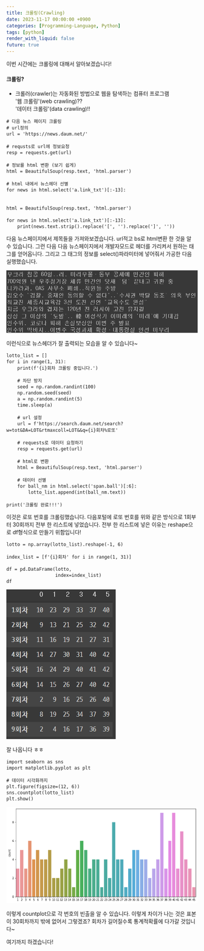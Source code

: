 ```yaml
---
title: 크롤링(Crawling)
date: 2023-11-17 00:00:00 +0900
categories: [Programming-Language, Python]
tags: [python]
render_with_liquid: false
future: true
---
```


이번 시간에는 크롤링에 대해서 알아보겠습니다!

#### **크롤링?**

-   크롤러(crawler)는 자동화된 방법으로 웹을 탐색하는 컴퓨터 프로그램  
    '웹 크롤링'(web crawling)??  
    '데이터 크롤링'(data crawling)!!

```
# 다음 뉴스 페이지 크롤링
# url정의
url = 'https://news.daum.net/'

# requsts로 url에 정보요청
resp = requests.get(url)

# 정보를 html 변환 (보기 쉽게)
html = BeautifulSoup(resp.text, 'html.parser')

# html 내에서 뉴스헤더 선별
for news in html.select('a.link_txt')[:-13]:


html = BeautifulSoup(resp.text, 'html.parser')

for news in html.select('a.link_txt')[:-13]:
    print(news.text.strip().replace('[', '').replace(']', ''))
```

다음 뉴스페이지에서 제목들을 가져와보겠습니다. url적고 bs로 html변환 한 것을 알 수 있습니다. 그런 다음 다음 뉴스페이지에서 개발자모드로 헤더를 가리켜서 원하는 태그를 얻어옵니다. 그리고 그 태그의 정보를 select()파라미터에 넣어줘서 가공한 다음 실행했습니다.

![Desktop View](/assets/img/Programming-Language/Python/Crawling/1.png)

이런식으로 뉴스헤더가 잘 출력되는 모습을 알 수 있습니다~

```
lotto_list = []
for i in range(1, 31):
    print(f'{i}회차 크롤링 중입니다.')
    
    # 차단 방지
    seed = np.random.randint(100)
    np.random.seed(seed)
    a = np.random.randint(5)
    time.sleep(a)
    
    # url 설정
    url = f'https://search.daum.net/search?w=tot&DA=LOT&rtmaxcoll=LOT&&q={i}회차%로또'
    
    # requests로 데이터 요청하기
    resp = requests.get(url)
    
    # html로 변환
    html = BeautifulSoup(resp.text, 'html.parser')

    # 데이터 선별
    for ball_nm in html.select('span.ball')[:6]:
        lotto_list.append(int(ball_nm.text))
        
print('크롤링 완료!!!')
```

이것은 로또 번호를 크롤링했습니다. 다음포털에 로또 번호를 위와 같은 방식으로 1회부터 30회까지 전부 한 리스트에 넣었습니다. 전부 한 리스트에 넣은 이유는 reshape으로 df형식으로 만들기 위함입니다!

```
lotto = np.array(lotto_list).reshape(-1, 6)

index_list = [f'{i}회차' for i in range(1, 31)]

df = pd.DataFrame(lotto,
                  index=index_list)
df
```

![Desktop View](/assets/img/Programming-Language/Python/Crawling/2.png)

잘 나옵니다 ㅎㅎ

```
import seaborn as sns
import matplotlib.pyplot as plt

# 데이터 시각화까지
plt.figure(figsize=(12, 6))
sns.countplot(lotto_list)
plt.show()
```

![Desktop View](/assets/img/Programming-Language/Python/Crawling/3.png)

이렇게 countplot으로 각 번호의 빈출을 알 수 있습니다. 이렇게 차이가 나는 것은 표본이 30회차까지 밖에 없어서 그렇겠죠? 회차가 길어질수록 통계적확률에 다가갈 것입니다~

여기까지 하겠습니다!